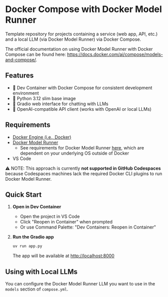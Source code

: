 # Docker Compose with Docker Model Runner

Template repository for projects containing a service (web app, API, etc.) and a local LLM (via Docker Model Runner) via Docker Compose.

The official documentation on using Docker Model Runner with Docker Compose can be found here: <https://docs.docker.com/ai/compose/models-and-compose/>.

## Features

- 🐳 Dev Container with Docker Compose for consistent development environment
- 🐍 Python 3.12 slim base image
- 🎨 Gradio web interface for chatting with LLMs
- 🤖 OpenAI-compatible API client (works with OpenAI or local LLMs)

## Requirements

- [Docker Engine (i.e., Docker)](https://docs.docker.com/engine/)
- [Docker Model Runner](https://docs.docker.com/ai/model-runner/)
  + See requirements for Docker Model Runner [here](https://docs.docker.com/ai/model-runner/#requirements), which are dependent on your underlying OS outside of Docker
- VS Code

⚠️ NOTE: This approach is currently **not supported in GitHub Codespaces** because Codespaces machines lack the required Docker CLI plugins to run Docker Model Runner.

## Quick Start

1. **Open in Dev Container**
   - Open the project in VS Code
   - Click "Reopen in Container" when prompted
   - Or use Command Palette: "Dev Containers: Reopen in Container"

4. **Run the Gradio app**
   ```bash
   uv run app.py
   ```
   The app will be available at <http://localhost:8000>

## Using with Local LLMs

You can configure the Docker Model Runner LLM you want to use in the `models` section of `compose.yml`.
